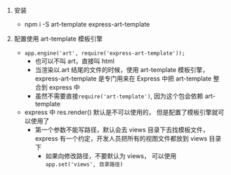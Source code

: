 1. 安装

   - npm i -S art-template express-art-template

2. 配置使用 art-template 模板引擎
   - `app.engine('art', require('express-art-template'));`
     - 也可以不叫 art，直接叫 html
     - 当渲染以.art 结尾的文件的时候，使用 art-template 模板引擎，express-art-template 是专门用来在 Express 中把 art-template 整合到 express 中
     - 虽然不需要直接`require('art-template')`, 因为这个包会依赖 art-template
   - express 中 res.render() 默认是不可以使用的， 但是配置了模板引擎就可以使用了
     - 第一个参数不能写路径，默认会去 views 目录下去找模板文件， express 有一个约定，开发人员把所有的视图文件都放到 views 目录下
       - 如果向修改路径，不要默认为 views， 可以使用`app.set('views', 目录路径)`

